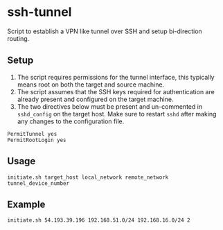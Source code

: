 ssh-tunnel
==========

Script to establish a VPN like tunnel over SSH and setup bi-direction routing.

## Setup
1. The script requires permissions for the tunnel interface, this typically means root on both the target and source machine.
1. The script assumes that the SSH keys required for authentication are already present and configured on the target machine.
1. The two directives below must be present and un-commented in ```sshd_config``` on the target host. Make sure to restart ```sshd``` after making any changes to the configuration file.

```
PermitTunnel yes
PermitRootLogin yes
```

## Usage

```
initiate.sh target_host local_network remote_network tunnel_device_number
```

## Example

```
initiate.sh 54.193.39.196 192.168.51.0/24 192.168.16.0/24 2
```

